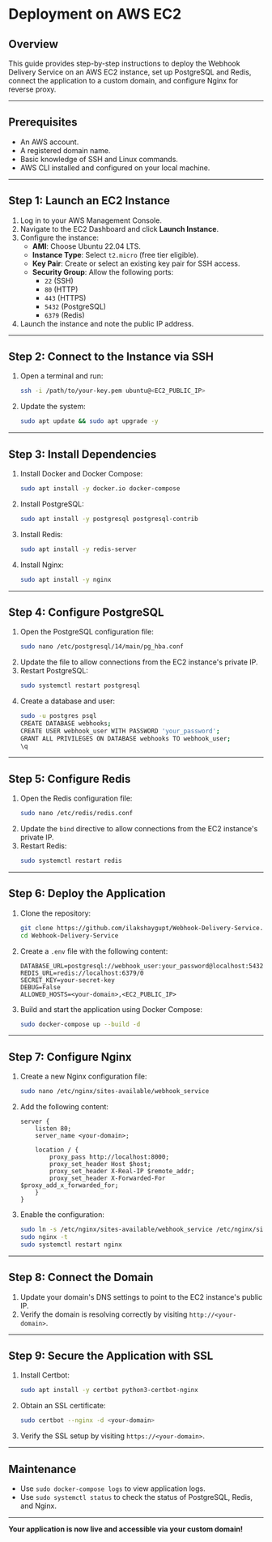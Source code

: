 # Deployment on AWS EC2

## Overview
This guide provides step-by-step instructions to deploy the Webhook Delivery Service on an AWS EC2 instance, set up PostgreSQL and Redis, connect the application to a custom domain, and configure Nginx for reverse proxy.

---

## Prerequisites
- An AWS account.
- A registered domain name.
- Basic knowledge of SSH and Linux commands.
- AWS CLI installed and configured on your local machine.

---

## Step 1: Launch an EC2 Instance
1. Log in to your AWS Management Console.
2. Navigate to the EC2 Dashboard and click **Launch Instance**.
3. Configure the instance:
   - **AMI**: Choose Ubuntu 22.04 LTS.
   - **Instance Type**: Select `t2.micro` (free tier eligible).
   - **Key Pair**: Create or select an existing key pair for SSH access.
   - **Security Group**: Allow the following ports:
     - `22` (SSH)
     - `80` (HTTP)
     - `443` (HTTPS)
     - `5432` (PostgreSQL)
     - `6379` (Redis)
4. Launch the instance and note the public IP address.

---

## Step 2: Connect to the Instance via SSH
1. Open a terminal and run:
   ```bash
   ssh -i /path/to/your-key.pem ubuntu@<EC2_PUBLIC_IP>
   ```
2. Update the system:
   ```bash
   sudo apt update && sudo apt upgrade -y
   ```

---

## Step 3: Install Dependencies
1. Install Docker and Docker Compose:
   ```bash
   sudo apt install -y docker.io docker-compose
   ```
2. Install PostgreSQL:
   ```bash
   sudo apt install -y postgresql postgresql-contrib
   ```
3. Install Redis:
   ```bash
   sudo apt install -y redis-server
   ```
4. Install Nginx:
   ```bash
   sudo apt install -y nginx
   ```

---

## Step 4: Configure PostgreSQL
1. Open the PostgreSQL configuration file:
   ```bash
   sudo nano /etc/postgresql/14/main/pg_hba.conf
   ```
2. Update the file to allow connections from the EC2 instance's private IP.
3. Restart PostgreSQL:
   ```bash
   sudo systemctl restart postgresql
   ```
4. Create a database and user:
   ```bash
   sudo -u postgres psql
   CREATE DATABASE webhooks;
   CREATE USER webhook_user WITH PASSWORD 'your_password';
   GRANT ALL PRIVILEGES ON DATABASE webhooks TO webhook_user;
   \q
   ```

---

## Step 5: Configure Redis
1. Open the Redis configuration file:
   ```bash
   sudo nano /etc/redis/redis.conf
   ```
2. Update the `bind` directive to allow connections from the EC2 instance's private IP.
3. Restart Redis:
   ```bash
   sudo systemctl restart redis
   ```

---

## Step 6: Deploy the Application
1. Clone the repository:
   ```bash
   git clone https://github.com/ilakshaygupt/Webhook-Delivery-Service.git
   cd Webhook-Delivery-Service
   ```
2. Create a `.env` file with the following content:
   ```env
   DATABASE_URL=postgresql://webhook_user:your_password@localhost:5432/webhooks
   REDIS_URL=redis://localhost:6379/0
   SECRET_KEY=your-secret-key
   DEBUG=False
   ALLOWED_HOSTS=<your-domain>,<EC2_PUBLIC_IP>
   ```
3. Build and start the application using Docker Compose:
   ```bash
   sudo docker-compose up --build -d
   ```

---

## Step 7: Configure Nginx
1. Create a new Nginx configuration file:
   ```bash
   sudo nano /etc/nginx/sites-available/webhook_service
   ```
2. Add the following content:
   ```nginx
   server {
       listen 80;
       server_name <your-domain>;

       location / {
           proxy_pass http://localhost:8000;
           proxy_set_header Host $host;
           proxy_set_header X-Real-IP $remote_addr;
           proxy_set_header X-Forwarded-For $proxy_add_x_forwarded_for;
       }
   }
   ```
3. Enable the configuration:
   ```bash
   sudo ln -s /etc/nginx/sites-available/webhook_service /etc/nginx/sites-enabled/
   sudo nginx -t
   sudo systemctl restart nginx
   ```

---

## Step 8: Connect the Domain
1. Update your domain's DNS settings to point to the EC2 instance's public IP.
2. Verify the domain is resolving correctly by visiting `http://<your-domain>`.

---

## Step 9: Secure the Application with SSL
1. Install Certbot:
   ```bash
   sudo apt install -y certbot python3-certbot-nginx
   ```
2. Obtain an SSL certificate:
   ```bash
   sudo certbot --nginx -d <your-domain>
   ```
3. Verify the SSL setup by visiting `https://<your-domain>`.

---

## Maintenance
- Use `sudo docker-compose logs` to view application logs.
- Use `sudo systemctl status` to check the status of PostgreSQL, Redis, and Nginx.

---

**Your application is now live and accessible via your custom domain!**